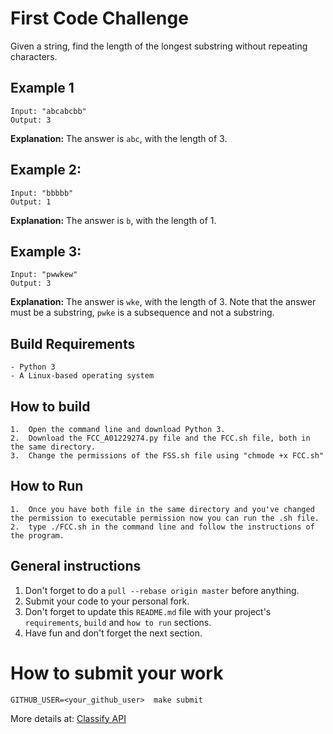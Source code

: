First Code Challenge
====================

Given a string, find the length of the longest substring without repeating characters.

Example 1
---------
```
Input: "abcabcbb"
Output: 3
```

**Explanation:** The answer is `abc`, with the length of 3.


Example 2:
----------
```
Input: "bbbbb"
Output: 1
```

**Explanation:** The answer is `b`, with the length of 1.


Example 3:
----------
```
Input: "pwwkew"
Output: 3
```
**Explanation:** The answer is `wke`, with the length of 3.
Note that the answer must be a substring, `pwke` is a subsequence and not a substring.


Build Requirements
------------------
```
- Python 3
- A Linux-based operating system

```


How to build
------------
```
1.	Open the command line and download Python 3.
2.	Download the FCC_A01229274.py file and the FCC.sh file, both in the same directory.	
3.	Change the permissions of the FSS.sh file using "chmode +x FCC.sh"

```


How to Run
----------
```
1.	Once you have both file in the same directory and you've changed the permission to executable permission now you can run the .sh file.
2.	type ./FCC.sh in the command line and follow the instructions of the program.

```


General instructions
--------------------
1. Don't forget to do a `pull --rebase origin master` before anything.
2. Submit your code to your personal fork.
3. Don't forget to update this `README.md` file with your project's `requirements`, `build` and `how to run` sections.
4. Have fun and don't forget the next section.


How to submit your work
=======================
```
GITHUB_USER=<your_github_user>  make submit
```
More details at: [Classify API](../../classify.md)
